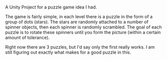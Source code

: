 A Unity Project for a puzzle game idea I had.

The game is fairly simple, in each level there is a puzzle in the form of a group of dots (stars). The stars are randomly attached to a number of spinner objects, then each spinner is randomly scrambled. The goal of each puzzle is to rotate these spinners until you form the picture (within a certain amount of tolerance).

Right now there are 3 puzzles, but I'd say only the first really works. I am still figuring out exactly what makes for a good puzzle in this.

